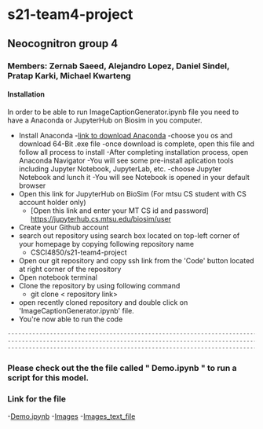 # s21-team4-project
## Neocognitron group 4
### Members: Zernab Saeed, Alejandro Lopez, Daniel Sindel, Pratap Karki, Michael Kwarteng




#### Installation
In order to be able to run ImageCaptionGenerator.ipynb file you need to have a Anaconda or JupyterHub on Biosim  in you computer.


- Install Anaconda 
    -[link to download Anaconda](https://www.anaconda.com/products/individual)
    -choose you os and download 64-Bit .exe file
    -once download is complete, open this file and follow all process to install 
    -After completing installation process, open Anaconda Navigator
    -You will see some pre-install aplication tools including Jupyter Notebook, JupyterLab, etc.
    -choose Jupyter Notebook and lunch it
    -You will see Notebook is opened in your default browser
- Open this link for JupyterHub on BioSim (For mtsu CS student with CS account holder only)
    - [Open this link and enter your MT CS id and password] https://jupyterhub.cs.mtsu.edu/biosim/user
- Create your Github account
- search out repository using search box located on top-left corner of your homepage by copying following repository name
    - CSCI4850/s21-team4-project
- Open our git repository  and copy ssh link from the 'Code' button located at right corner of the repository
- Open notebook terminal
- Clone the repository by using following command
     - git clone < repository  link>
- open recently cloned repository  and double click on 'ImageCaptionGenerator.ipynb' file. 
- You're now able to run the code



```python
---------------------------------------------------------------------------------------------
---------------------------------------------------------------------------------------------
---------------------------------------------------------------------------------------------
```
### Please check out the the file called " Demo.ipynb " to run a script for this model.
### Link for the file
-[Demo.ipynb](https://github.com/CSCI4850/s21-team4-project/blob/main/Demo.ipynb)
-[Images](https://github.com/CSCI4850/s21-team4-project/tree/main/xception_example/images)
-[Images_text_file](https://github.com/CSCI4850/s21-team4-project/blob/main/xception_example/xception_example.txt)









    
    
    
    